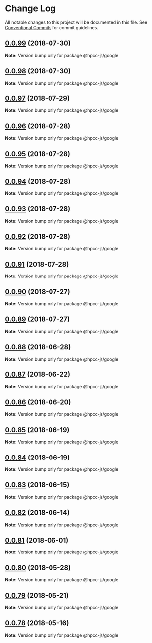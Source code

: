 # Change Log

All notable changes to this project will be documented in this file.
See [Conventional Commits](https://conventionalcommits.org) for commit guidelines.

<a name="0.0.99"></a>
## [0.0.99](https://github.com/hpcc-systems/Visualization/compare/@hpcc-js/google@0.0.98...@hpcc-js/google@0.0.99) (2018-07-30)




**Note:** Version bump only for package @hpcc-js/google

<a name="0.0.98"></a>
## [0.0.98](https://github.com/hpcc-systems/Visualization/compare/@hpcc-js/google@0.0.97...@hpcc-js/google@0.0.98) (2018-07-30)




**Note:** Version bump only for package @hpcc-js/google

<a name="0.0.97"></a>
## [0.0.97](https://github.com/hpcc-systems/Visualization/compare/@hpcc-js/google@0.0.96...@hpcc-js/google@0.0.97) (2018-07-29)




**Note:** Version bump only for package @hpcc-js/google

<a name="0.0.96"></a>
## [0.0.96](https://github.com/hpcc-systems/Visualization/compare/@hpcc-js/google@0.0.95...@hpcc-js/google@0.0.96) (2018-07-28)




**Note:** Version bump only for package @hpcc-js/google

<a name="0.0.95"></a>
## [0.0.95](https://github.com/hpcc-systems/Visualization/compare/@hpcc-js/google@0.0.94...@hpcc-js/google@0.0.95) (2018-07-28)




**Note:** Version bump only for package @hpcc-js/google

<a name="0.0.94"></a>
## [0.0.94](https://github.com/hpcc-systems/Visualization/compare/@hpcc-js/google@0.0.93...@hpcc-js/google@0.0.94) (2018-07-28)




**Note:** Version bump only for package @hpcc-js/google

<a name="0.0.93"></a>
## [0.0.93](https://github.com/hpcc-systems/Visualization/compare/@hpcc-js/google@0.0.92...@hpcc-js/google@0.0.93) (2018-07-28)




**Note:** Version bump only for package @hpcc-js/google

<a name="0.0.92"></a>
## [0.0.92](https://github.com/hpcc-systems/Visualization/compare/@hpcc-js/google@0.0.91...@hpcc-js/google@0.0.92) (2018-07-28)




**Note:** Version bump only for package @hpcc-js/google

<a name="0.0.91"></a>
## [0.0.91](https://github.com/hpcc-systems/Visualization/compare/@hpcc-js/google@0.0.90...@hpcc-js/google@0.0.91) (2018-07-28)




**Note:** Version bump only for package @hpcc-js/google

<a name="0.0.90"></a>
## [0.0.90](https://github.com/hpcc-systems/Visualization/compare/@hpcc-js/google@0.0.89...@hpcc-js/google@0.0.90) (2018-07-27)




**Note:** Version bump only for package @hpcc-js/google

<a name="0.0.89"></a>
## [0.0.89](https://github.com/hpcc-systems/Visualization/compare/@hpcc-js/google@0.0.88...@hpcc-js/google@0.0.89) (2018-07-27)




**Note:** Version bump only for package @hpcc-js/google

<a name="0.0.88"></a>
## [0.0.88](https://github.com/hpcc-systems/Visualization/compare/@hpcc-js/google@0.0.87...@hpcc-js/google@0.0.88) (2018-06-28)




**Note:** Version bump only for package @hpcc-js/google

<a name="0.0.87"></a>
## [0.0.87](https://github.com/hpcc-systems/Visualization/compare/@hpcc-js/google@0.0.86...@hpcc-js/google@0.0.87) (2018-06-22)




**Note:** Version bump only for package @hpcc-js/google

<a name="0.0.86"></a>
## [0.0.86](https://github.com/hpcc-systems/Visualization/compare/@hpcc-js/google@0.0.85...@hpcc-js/google@0.0.86) (2018-06-20)




**Note:** Version bump only for package @hpcc-js/google

<a name="0.0.85"></a>
## [0.0.85](https://github.com/hpcc-systems/Visualization/compare/@hpcc-js/google@0.0.84...@hpcc-js/google@0.0.85) (2018-06-19)




**Note:** Version bump only for package @hpcc-js/google

<a name="0.0.84"></a>
## [0.0.84](https://github.com/hpcc-systems/Visualization/compare/@hpcc-js/google@0.0.83...@hpcc-js/google@0.0.84) (2018-06-19)




**Note:** Version bump only for package @hpcc-js/google

<a name="0.0.83"></a>
## [0.0.83](https://github.com/hpcc-systems/Visualization/compare/@hpcc-js/google@0.0.82...@hpcc-js/google@0.0.83) (2018-06-15)




**Note:** Version bump only for package @hpcc-js/google

<a name="0.0.82"></a>
## [0.0.82](https://github.com/hpcc-systems/Visualization/compare/@hpcc-js/google@0.0.81...@hpcc-js/google@0.0.82) (2018-06-14)




**Note:** Version bump only for package @hpcc-js/google

<a name="0.0.81"></a>
## [0.0.81](https://github.com/hpcc-systems/Visualization/compare/@hpcc-js/google@0.0.80...@hpcc-js/google@0.0.81) (2018-06-01)




**Note:** Version bump only for package @hpcc-js/google

<a name="0.0.80"></a>
## [0.0.80](https://github.com/hpcc-systems/Visualization/compare/@hpcc-js/google@0.0.79...@hpcc-js/google@0.0.80) (2018-05-28)




**Note:** Version bump only for package @hpcc-js/google

<a name="0.0.79"></a>
## [0.0.79](https://github.com/hpcc-systems/Visualization/compare/@hpcc-js/google@0.0.78...@hpcc-js/google@0.0.79) (2018-05-21)




**Note:** Version bump only for package @hpcc-js/google

<a name="0.0.78"></a>
## [0.0.78](https://github.com/hpcc-systems/Visualization/compare/@hpcc-js/google@0.0.77...@hpcc-js/google@0.0.78) (2018-05-16)




**Note:** Version bump only for package @hpcc-js/google
